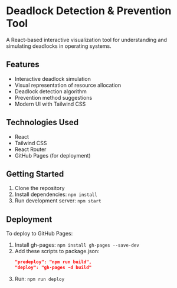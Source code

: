 # Deadlock Detection & Prevention Tool

A React-based interactive visualization tool for understanding and simulating deadlocks in operating systems.

## Features

- Interactive deadlock simulation
- Visual representation of resource allocation
- Deadlock detection algorithm
- Prevention method suggestions
- Modern UI with Tailwind CSS

## Technologies Used

- React
- Tailwind CSS
- React Router
- GitHub Pages (for deployment)

## Getting Started

1. Clone the repository
2. Install dependencies: `npm install`
3. Run development server: `npm start`

## Deployment

To deploy to GitHub Pages:

1. Install gh-pages: `npm install gh-pages --save-dev`
2. Add these scripts to package.json:
   ```json
   "predeploy": "npm run build",
   "deploy": "gh-pages -d build"
   ```
3. Run: `npm run deploy`
